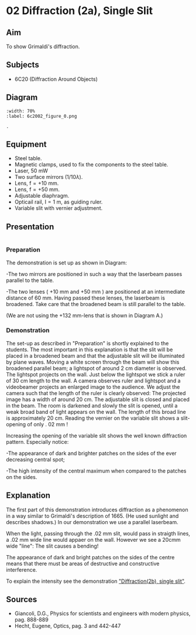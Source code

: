 # 02 Diffraction (2a), Single Slit 
  
## Aim   
 To show Grimaldi's diffraction.    
  
## Subjects   
* 6C20 (Diffraction Around Objects)   

## Diagram
   
```{figure} figures/figure_0.png
:width: 70%  
:label: 6c2002_figure_0.png  

. 
```

## Equipment
- Steel table.
- Magnetic clamps, used to fix the components to the steel table.
- Laser, $50 \mathrm{~mW}$
- Two surface mirrors $(1 / 10 \lambda)$.
- Lens, $\mathrm{f}=+10 \mathrm{~mm}$.
- Lens, $\mathrm{f}=+50 \mathrm{~mm}$.
- Adjustable diaphragm.
- Opticail rail, $\mathrm{I}=1 \mathrm{~m}$, as guiding ruler.
- Variable slit with vernier adjustment.
      
  
## Presentation
```{iframe} https://www.youtube.com/embed/yTNxj_2iOc4?si=FT1tVAM85De71-Lu
```

### Preparation

The demonstration is set up as shown in Diagram:

-The two mirrors are positioned in such a way that the laserbeam passes parallel to the table.

-The two lenses ( $+10 \mathrm{~mm}$ and $+50 \mathrm{~mm}$ ) are positioned at an intermediate distance of $60 \mathrm{~mm}$. Having passed these lenses, the laserbeam is broadened. Take care that the broadened beam is still parallel to the table.

(We are not using the $+132 \mathrm{~mm}$-lens that is shown in Diagram A.)

### Demonstration

The set-up as described in "Preparation" is shortly explained to the students. The most important in this explanation is that the slit will be placed in a broadened beam and that the adjustable slit will be illuminated by plane waves. Moving a white screen through the beam will show this broadened parallel beam; a lightspot of around $2 \mathrm{~cm}$ diameter is observed. The lightspot projects on the wall. Just below the lightspot we stick a ruler of $30 \mathrm{~cm}$ length to the wall. A camera observes ruler and lightspot and a videobeamer projects an enlarged image to the audience. We adjust the camera such that the length of the ruler is clearly observed: The projected image has a width of around $20 \mathrm{~cm}$. The adjustable slit is closed and placed in the beam. The room is darkened and slowly the slit is opened, until a weak broad band of light appears on the wall. The length of this broad line is approximately $20 \mathrm{~cm}$. Reading the vernier on the variable slit shows a slit-opening of only . $02 \mathrm{~mm}$ !

Increasing the opening of the variable slit shows the well known diffraction pattern. Especially notice:

-The appearance of dark and brighter patches on the sides of the ever decreasing central spot;

-The high intensity of the central maximum when compared to the patches on the sides.  
  
## Explanation   
The first part of this demonstration introduces diffraction as a phenomenon in a way similar to Grimaldi's description of 1665. (He used sunlight and describes shadows.) In our demonstration we use a parallel laserbeam.

When the light, passing through the $.02 \mathrm{~mm}$ slit, would pass in straigth lines, a $.02 \mathrm{~mm}$ wide line would appaer on the wall. However we see a $20 \mathrm{cmm}$ wide "line": The slit causes a bending!

The appearance of dark and bright patches on the sides of the centre means that there must be areas of destructive and constructive interference.

To explain the intensity see the demonstration ["Diffraction(2b), single slit"](<../6C2003 Diffraction Single Slit/6C2003.md>).

## Sources
 *  Giancoli, D.G., Physics for scientists and engineers with modern physics, pag. 888-889 
 *  Hecht, Eugene, Optics, pag. 3 and 442-447
  
